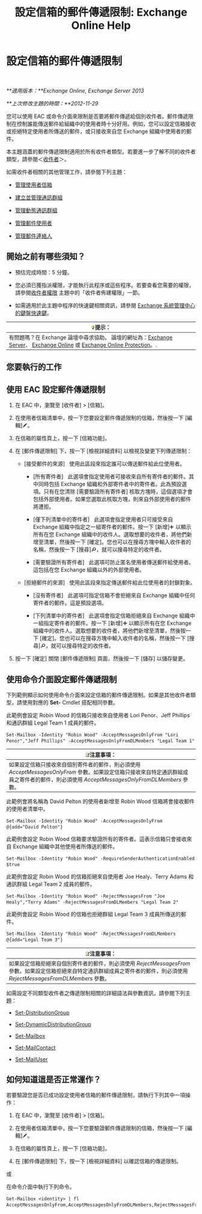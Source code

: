 ﻿---
title: '設定信箱的郵件傳遞限制: Exchange Online Help'
TOCTitle: 設定信箱的郵件傳遞限制
ms:assetid: c4b8b89f-3dbe-4cb8-8839-9a4e8067e00c
ms:mtpsurl: https://technet.microsoft.com/zh-tw/library/Bb397214(v=EXCHG.150)
ms:contentKeyID: 50554060
ms.date: 04/24/2018
mtps_version: v=EXCHG.150
ms.translationtype: HT
---

# 設定信箱的郵件傳遞限制

 

_**適用版本：**Exchange Online, Exchange Server 2013_

_**上次修改主題的時間：**2012-11-29_

您可以使用 EAC 或命令介面來限制是否要將郵件傳遞給個別收件者。郵件傳遞限制在控制誰能傳送郵件給組織中的使用者時十分好用。例如，您可以設定信箱接收或拒絕特定使用者所傳送的郵件，或只接收來自您 Exchange 組織中使用者的郵件。

本主題涵蓋的郵件傳遞限制適用於所有收件者類型。若要進一步了解不同的收件者類型，請參閱＜[收件者](recipients-exchange-2013-help.md)＞。

如需收件者相關的其他管理工作，請參閱下列主題：

  - [管理使用者信箱](manage-user-mailboxes-exchange-2013-help.md)

  - [建立並管理通訊群組](create-and-manage-distribution-groups-exchange-2013-help.md)

  - [管理動態通訊群組](manage-dynamic-distribution-groups-exchange-2013-help.md)

  - [管理郵件使用者](manage-mail-users-exchange-2013-help.md)

  - [管理郵件連絡人](manage-mail-contacts-exchange-2013-help.md)

## 開始之前有哪些須知？

  - 預估完成時間：5 分鐘。

  - 您必須已獲指派權限，才能執行此程序或這些程序。若要查看您需要的權限，請參閱[收件者權限](recipients-permissions-exchange-2013-help.md) 主題中的「收件者佈建權限」一節。

  - 如需適用於此主題中程序的快速鍵相關資訊，請參閱 [Exchange 系統管理中心的鍵盤快速鍵](keyboard-shortcuts-in-the-exchange-admin-center-exchange-online-protection-help.md)。

<table>
<thead>
<tr class="header">
<th><img src="images/Bb124558.tip(EXCHG.150).gif" title="提示" alt="提示" />提示：</th>
</tr>
</thead>
<tbody>
<tr class="odd">
<td>有問題嗎？在 Exchange 論壇中尋求協助。 論壇的網址為：<a href="https://go.microsoft.com/fwlink/p/?linkid=60612">Exchange Server</a>、 <a href="https://go.microsoft.com/fwlink/p/?linkid=267542">Exchange Online</a> 或 <a href="https://go.microsoft.com/fwlink/p/?linkid=285351">Exchange Online Protection</a>。.</td>
</tr>
</tbody>
</table>


## 您要執行的工作

## 使用 EAC 設定郵件傳遞限制

1.  在 EAC 中，瀏覽至 \[收件者\] \> \[信箱\]。

2.  在使用者信箱清單中，按一下您要設定郵件傳遞限制的信箱，然後按一下 \[編輯\]![編輯圖示](images/JJ218640.6f53ccb2-1f13-4c02-bea0-30690e6ea71d(EXCHG.150).gif "編輯圖示")。

3.  在信箱的屬性頁上，按一下 \[信箱功能\]。

4.  在 \[郵件傳遞限制\] 下，按一下 \[檢視詳細資料\] 以檢視及變更下列傳遞限制：
    
      - \[接受郵件的來源\]   使用此區段來指定誰可以傳送郵件給此位使用者。
        
          - \[所有寄件者\]   此選項會指定使用者可接收來自所有寄件者的郵件。其中同時包括 Exchange 組織和外部寄件者中的寄件者。此為預設選項。只有在您清除 \[需要驗證所有寄件者\] 核取方塊時，這個選項才會包括外部使用者。如果您選取此核取方塊，則來自外部使用者的郵件將遭拒。
        
          - \[僅下列清單中的寄件者\]   此選項會指定使用者只可接受來自 Exchange 組織中指定之一組寄件者的郵件。按一下 \[新增\]![加入圖示](images/JJ218640.c1e75329-d6d7-4073-a27d-498590bbb558(EXCHG.150).gif "加入圖示") 以顯示所有在您 Exchange 組織中的收件人。選取想要的收件者，將他們新增至清單，然後按一下 \[確定\]。您也可以在搜尋方塊中輸入收件者的名稱，然後按一下 \[搜尋\]![搜尋圖示](images/Dn624163.773574d0-9b92-4cab-9f6b-81532c7418b9(EXCHG.150).gif "搜尋圖示")，就可以搜尋特定的收件者。
        
          - \[需要驗證所有寄件者\]   此選項可防止匿名使用者傳送郵件給使用者。這包括在您 Exchange 組織以外的外部使用者。
    
      - \[拒絕郵件的來源\]   使用此區段來指定傳送郵件給此位使用者的封鎖對象。
        
          - \[沒有寄件者\]   此選項可指定信箱不會拒絕來自 Exchange 組織中任何寄件者的郵件。這是預設選項。
        
          - \[下列清單中的寄件者\]   此選項會指定信箱拒絕來自 Exchange 組織中一組指定寄件者的郵件。按一下 \[新增\]![加入圖示](images/JJ218640.c1e75329-d6d7-4073-a27d-498590bbb558(EXCHG.150).gif "加入圖示") 以顯示所有在您 Exchange 組織中的收件人。選取想要的收件者，將他們新增至清單，然後按一下 \[確定\]。您也可以在搜尋方塊中輸入收件者的名稱，然後按一下 \[搜尋\]![搜尋圖示](images/Dn624163.773574d0-9b92-4cab-9f6b-81532c7418b9(EXCHG.150).gif "搜尋圖示")，就可以搜尋特定的收件者。

5.  按一下 \[確定\] 關閉 \[郵件傳遞限制\] 頁面，然後按一下 \[儲存\] 以儲存變更。

## 使用命令介面設定郵件傳遞限制

下列範例顯示如何使用命令介面來設定信箱的郵件傳遞限制。如果是其他收件者類型，請使用對應的 **Set-** Cmdlet 搭配相同參數。

此範例會設定 Robin Wood 的信箱只接收來自使用者 Lori Penor、Jeff Phillips 和通訊群組 Legal Team 1 成員的郵件。

    Set-Mailbox -Identity "Robin Wood" -AcceptMessagesOnlyFrom "Lori Penor","Jeff Phillips" -AcceptMessagesOnlyFromDLMembers "Legal Team 1"

<table>
<thead>
<tr class="header">
<th><img src="images/Bb124558.note(EXCHG.150).gif" title="注意事項" alt="注意事項" />注意事項：</th>
</tr>
</thead>
<tbody>
<tr class="odd">
<td>如果設定信箱只接收來自個別寄件者的郵件，則必須使用 <em>AcceptMessagesOnlyFrom</em> 參數。如果設定信箱只接收來自特定通訊群組成員之寄件者的郵件，則必須使用 <em>AcceptMessagesOnlyFromDLMembers</em> 參數。</td>
</tr>
</tbody>
</table>


此範例會將名稱為 David Pelton 的使用者新增至 Robin Wood 信箱將會接收郵件的使用者清單中。

    Set-Mailbox -Identity "Robin Wood" -AcceptMessagesOnlyFrom @{add="David Pelton"}

此範例會設定 Robin Wood 信箱要求驗證所有的寄件者。這表示信箱只會接收來自 Exchange 組織中其他使用者所傳送的郵件。

    Set-Mailbox -Identity "Robin Wood" -RequireSenderAuthenticationEnabled $true

此範例會設定 Robin Wood 的信箱拒絕來自使用者 Joe Healy、Terry Adams 和通訊群組 Legal Team 2 成員的郵件。

    Set-Mailbox -Identity "Robin Wood" -RejectMessagesFrom "Joe Healy","Terry Adams" -RejectMessagesFromDLMembers "Legal Team 2"

此範例會設定 Robin Wood 的信箱也拒絕群組 Legal Team 3 成員所傳送的郵件。

    Set-Mailbox -Identity "Robin Wood" -RejectMessagesFromDLMembers @{add="Legal Team 3"}

<table>
<thead>
<tr class="header">
<th><img src="images/Bb124558.note(EXCHG.150).gif" title="注意事項" alt="注意事項" />注意事項：</th>
</tr>
</thead>
<tbody>
<tr class="odd">
<td>如果設定信箱拒絕來自個別寄件者的郵件，則必須使用 <em>RejectMessagesFrom</em> 參數。如果設定信箱拒絕來自特定通訊群組成員之寄件者的郵件，則必須使用 <em>RejectMessagesFromDLMembers</em> 參數。</td>
</tr>
</tbody>
</table>


如需設定不同類型收件者之傳遞限制相關的詳細語法與參數資訊，請參閱下列主題：

  - [Set-DistributionGroup](https://technet.microsoft.com/zh-tw/library/bb124955\(v=exchg.150\))

  - [Set-DynamicDistributionGroup](https://technet.microsoft.com/zh-tw/library/bb123796\(v=exchg.150\))

  - [Set-Mailbox](https://technet.microsoft.com/zh-tw/library/bb123981\(v=exchg.150\))

  - [Set-MailContact](https://technet.microsoft.com/zh-tw/library/aa995950\(v=exchg.150\))

  - [Set-MailUser](https://technet.microsoft.com/zh-tw/library/aa995971\(v=exchg.150\))

## 如何知道這是否正常運作？

若要驗證您是否已成功設定使用者信箱的郵件傳遞限制，請執行下列其中一項操作：

1.  在 EAC 中，瀏覽至 \[收件者\] \> \[信箱\]。

2.  在使用者信箱清單中，按一下您要驗證郵件傳遞限制的信箱，然後按一下 \[編輯\]![編輯圖示](images/JJ218640.6f53ccb2-1f13-4c02-bea0-30690e6ea71d(EXCHG.150).gif "編輯圖示")。

3.  在信箱的屬性頁上，按一下 \[信箱功能\]。

4.  在 \[郵件傳遞限制\] 下，按一下 \[檢視詳細資料\] 以確認信箱的傳遞限制。

或

在命令介面中執行下列命令。

    Get-Mailbox <identity> | fl AcceptMessagesOnlyFrom,AcceptMessagesOnlyFromDLMembers,RejectMessagesFrom,RejectMessagesFromDLMembers,RequireSenderAuthenticationEnabled

